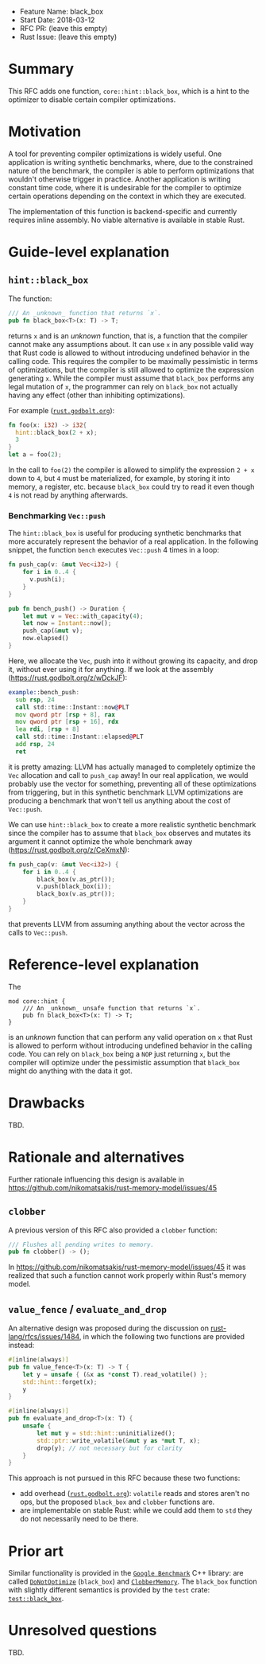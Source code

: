 - Feature Name: black_box
- Start Date: 2018-03-12
- RFC PR: (leave this empty)
- Rust Issue: (leave this empty)

# Summary
[summary]: #summary

This RFC adds one function, `core::hint::black_box`, which is a hint to the
optimizer to disable certain compiler optimizations. 

# Motivation
[motivation]: #motivation

A tool for preventing compiler optimizations is widely useful. One application
is writing synthetic benchmarks, where, due to the constrained nature of the
benchmark, the compiler is able to perform optimizations that wouldn't otherwise
trigger in practice. Another application is writing constant time code, where it
is undesirable for the compiler to optimize certain operations depending on the
context in which they are executed.

The implementation of this function is backend-specific and currently requires
inline assembly. No viable alternative is available in stable Rust.

# Guide-level explanation
[guide-level-explanation]: #guide-level-explanation


## `hint::black_box`

The function:

```rust
/// An _unknown_ function that returns `x`.
pub fn black_box<T>(x: T) -> T;
```

returns `x` and is an _unknown_ function, that is, a function that the compiler
cannot make any assumptions about. It can use `x` in any possible valid way that
Rust code is allowed to without introducing undefined behavior in the calling
code. This requires the compiler to be maximally pessimistic in terms of
optimizations, but the compiler is still allowed to optimize the expression
generating `x`. While the compiler must assume that `black_box` performs any
legal mutation of `x`, the programmer can rely on `black_box` not actually
having any effect (other than inhibiting optimizations).

For example ([`rust.godbolt.org`](https://godbolt.org/g/YP2GCJ)):

```rust
fn foo(x: i32) -> i32{ 
  hint::black_box(2 + x);
  3
}
let a = foo(2);
```

In the call to `foo(2)` the compiler is allowed to simplify the expression `2 +
x` down to `4`, but `4` must be materialized, for example, by storing it into
memory, a register, etc. because `black_box` could try to read it even though
`4` is not read by anything afterwards.

### Benchmarking `Vec::push`

The `hint::black_box` is useful for producing synthetic benchmarks that more
accurately represent the behavior of a real application. In the following
snippet, the function `bench` executes `Vec::push` 4 times in a loop:

```rust
fn push_cap(v: &mut Vec<i32>) {
    for i in 0..4 {
      v.push(i);
    }
}

pub fn bench_push() -> Duration { 
    let mut v = Vec::with_capacity(4);
    let now = Instant::now();
    push_cap(&mut v);
    now.elapsed()
}
```

Here, we allocate the `Vec`, push into it without growing its capacity, and drop
it, without ever using it for anything. If we look at the assembly
(https://rust.godbolt.org/z/wDckJF):


```asm
example::bench_push:
  sub rsp, 24
  call std::time::Instant::now@PLT
  mov qword ptr [rsp + 8], rax
  mov qword ptr [rsp + 16], rdx
  lea rdi, [rsp + 8]
  call std::time::Instant::elapsed@PLT
  add rsp, 24
  ret
```

it is pretty amazing: LLVM has actually managed to completely optimize the `Vec`
allocation and call to `push_cap` away! In our real application, we would
probably use the vector for something, preventing all of these optimizations
from triggering, but in this synthetic benchmark LLVM optimizations are
producing a benchmark that won't tell us anything about the cost of `Vec::push`.

We can use `hint::black_box` to create a more realistic synthetic benchmark
since the compiler has to assume that `black_box` observes and mutates its
argument it cannot optimize the whole benchmark away (https://rust.godbolt.org/z/CeXmxN):

```rust
fn push_cap(v: &mut Vec<i32>) {
    for i in 0..4 {
        black_box(v.as_ptr());
        v.push(black_box(i));
        black_box(v.as_ptr());
    }
}
```

that prevents LLVM from assuming anything about the vector across the calls to
`Vec::push`.

# Reference-level explanation
[reference-level-explanation]: #reference-level-explanation

The 

```
mod core::hint {
    /// An _unknown_ unsafe function that returns `x`.
    pub fn black_box<T>(x: T) -> T;
}
```

is an _unknown_ function that can perform any valid operation on `x` that Rust
is allowed to perform without introducing undefined behavior in the calling
code. You can rely on `black_box` being a `NOP` just returning `x`, but the
compiler will optimize under the pessimistic assumption that `black_box` might
do anything with the data it got.

# Drawbacks
[drawbacks]: #drawbacks

TBD.

# Rationale and alternatives
[alternatives]: #alternatives

Further rationale influencing this design is available in
https://github.com/nikomatsakis/rust-memory-model/issues/45

## `clobber`

A previous version of this RFC also provided a `clobber` function:

```rust
/// Flushes all pending writes to memory. 
pub fn clobber() -> ();
```

In https://github.com/nikomatsakis/rust-memory-model/issues/45 it was realized
that such a function cannot work properly within Rust's memory model.

## `value_fence` / `evaluate_and_drop`

An alternative design was proposed during the discussion on
[rust-lang/rfcs/issues/1484](https://github.com/rust-lang/rfcs/issues/1484), in
which the following two functions are provided instead:

```rust
#[inline(always)]
pub fn value_fence<T>(x: T) -> T {
    let y = unsafe { (&x as *const T).read_volatile() };
    std::hint::forget(x);
    y
}

#[inline(always)]
pub fn evaluate_and_drop<T>(x: T) {
    unsafe {
        let mut y = std::hint::uninitialized();
        std::ptr::write_volatile(&mut y as *mut T, x);
        drop(y); // not necessary but for clarity
    }
}
```

This approach is not pursued in this RFC because these two functions:

* add overhead ([`rust.godbolt.org`](https://godbolt.org/g/aCpPfg)): `volatile`
  reads and stores aren't no ops, but the proposed `black_box` and `clobber`
  functions are.
* are implementable on stable Rust: while we could add them to `std` they do not
  necessarily need to be there.

# Prior art
[prior-art]: #prior-art

Similar functionality is provided in the [`Google
Benchmark`](https://github.com/google/benchmark) C++ library: are called
[`DoNotOptimize`](https://github.com/google/benchmark/blob/61497236ddc0d797a47ef612831fb6ab34dc5c9d/include/benchmark/benchmark.h#L306)
(`black_box`) and
[`ClobberMemory`](https://github.com/google/benchmark/blob/61497236ddc0d797a47ef612831fb6ab34dc5c9d/include/benchmark/benchmark.h#L317).
The `black_box` function with slightly different semantics is provided by the
`test` crate:
[`test::black_box`](https://github.com/rust-lang/rust/blob/master/src/libtest/lib.rs#L1551).

# Unresolved questions
[unresolved]: #unresolved-questions

TBD.
